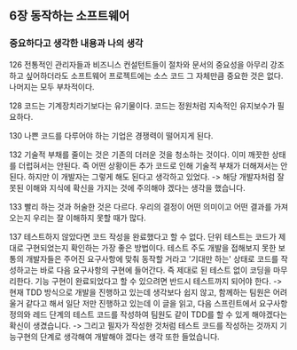 ## 6장 동작하는 소프트웨어

### 중요하다고 생각한 내용과 나의 생각

126
전통적인 관리자들과 비즈니스 컨설턴트들이 절차와 문서의 중요성을 아무리 강조하고 싶어하더라도 소프트웨어 프로젝트에는 소스 코드 그 자체만큼 중요한 것은 없다. 나머지는 모두 부차적이다.

128
코드는 기계장치라기보다는 유기물이다. 코드는 정원처럼 지속적인 유지보수가 필요하다.

130
나쁜 코드를 다루어야 하는 기업은 경쟁력이 떨어지게 된다.

132
기술적 부채를 줄이는 것은 기존의 더러운 것을 청소하는 것이다. 이미 깨끗한 상태를 더럽혀서는 안된다. 즉 어떤 상황이든 추가 코드로 인해 기술적 부채가 더해져서는 안 된다. 하지만 이 개발자는 그렇게 해도 된다고 생각하고 있었다.
-> 해당 개발자처럼 잘못된 이해와 지식에 확신을 가지는 것에 주의해야 겠다는 생각을 했습니다.

133
빨리 하는 것과 허술한 것은 다르다. 우리의 결정이 어떤 의미이고 어떤 결과를 가져오는지 우리는 잘 이해하지 못할 때가 많다.

137
테스트하지 않았다면 코드 작성을 완료했다고 할 수 없다. 단위 테스트는 코드가 제대로 구현되었는지 확인하는 가장 좋은 방법이다.
테스트 주도 개발을 접해보지 못한 보통의 개발자들은 주어진 요구사항에 맞춰 동작할 거라고 '기대만 하는' 상태로 코드를 작성하고는 바로 다음 요구사항의 구현에 들어간다. 즉 제대로 된 테스트 없이 코딩을 마무리한다. 기능 구현이 완료되었다고 할 수 있으려면 반드시 테스트까지 되어야 한다.
-> 현재 TDD 방식으로 개발을 진행하고 있는데 생각보다 쉽지 않고, 함께하는 팀원은 어려울거 같다고 해서 일단 저만 진행하고 있는데 이 글을 읽고, 다음 스프린트에서 요구사항 정의와 레드 단계의 테스트 코드를 작성하여 팀원도 같이 TDD를 할 수 있게 해야겠다는 확신이 생겼습니다.
-> 그리고 필자가 작성한 것처럼 테스트 코드를 작성하는 것까지 기능구현의 단계로 생각해여 개발해야 겠다는 생각 또한 들었습니다.
